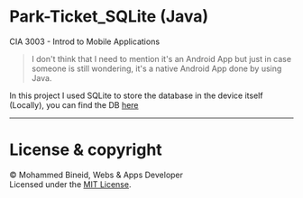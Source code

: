 # Park-Ticket_SQLite (Java)
CIA 3003 - Introd to Mobile Applications

> I don't think that I need to mention it's an Android App but just in case someone is still wondering, it's a native Android App done by using Java.

In this project I used SQLite to store the database in the device itself (Locally), you can find the DB [here](https://github.com/vm7md98/Park-Ticket_SQLite/blob/cde6563da0824fbdc3cd565c347e68d0ce687e02/app/src/main/java/com/example/parkTicket/MyDBHelper.java)

---
# License & copyright

© Mohammed Bineid, Webs & Apps Developer <br>
Licensed under the [MIT License](LICENSE).
 
